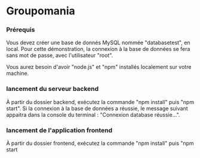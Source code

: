 # Groupomania

### Prérequis

Vous devez créer une base de donnés MySQL nommée "databasetest", en local. Pour cette démonstration, la connexion à la base de données se fera sans mot de passe, avec l'utilisateur "root".

Vous aurez besoin d'avoir "node.js" et "npm" installés localement sur votre machine.

### lancement du serveur backend

À partir du dossier backend, exécutez la commande "npm install" puis "npm start". Si la connexion à la base de données a réussie, le message suivant appaitra dans la console du terminal : "Connexion database réussie...". 

### lancement de l'application frontend

À partir du dossier frontend, exécutez la commande "npm install" puis "npm start
